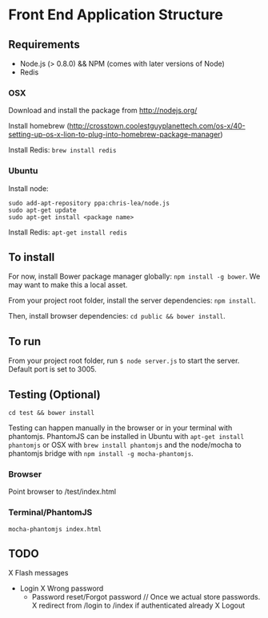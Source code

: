 Front End Application Structure
=================================

Requirements
------------

* Node.js (> 0.8.0) && NPM (comes with later versions of Node)
* Redis

### OSX
Download and install the package from http://nodejs.org/

Install homebrew (http://crosstown.coolestguyplanettech.com/os-x/40-setting-up-os-x-lion-to-plug-into-homebrew-package-manager)

Install Redis: `brew install redis`

### Ubuntu

Install node:

    sudo add-apt-repository ppa:chris-lea/node.js
    sudo apt-get update
    sudo apt-get install <package name>

Install Redis: `apt-get install redis`


To install
----------

For now, install Bower package manager globally: `npm install -g bower`. We may want to make this a local asset.

From your project root folder, install the server dependencies: `npm install`.

Then, install browser dependencies: `cd public && bower install`.


To run
------

From your project root folder, run `$ node server.js` to start the server. Default port is set to 3005.

Testing (Optional)
------------------

`cd test && bower install`

Testing can happen manually in the browser or in your terminal with phantomjs. PhantomJS can be installed in Ubuntu with `apt-get install phantomjs` or OSX with `brew install phantomjs` and the node/mocha to phantomjs bridge with `npm install -g mocha-phantomjs`.

### Browser
Point browser to /test/index.html

### Terminal/PhantomJS
`mocha-phantomjs index.html`


TODO
----

X Flash messages
* Login
  X Wrong password
  - Password reset/Forgot password // Once we actual store passwords.
  X redirect from /login to /index if authenticated already
  X Logout
